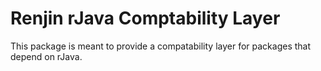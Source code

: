 
# Renjin rJava Comptability Layer

This package is meant to provide a compatability layer for packages that depend on rJava. 